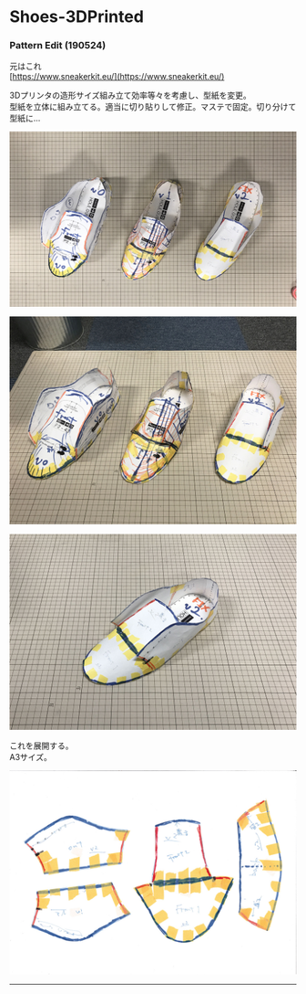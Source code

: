 # Shoes-3DPrinted  


### Pattern Edit (190524)  

元はこれ  
[https://www.sneakerkit.eu/](https://www.sneakerkit.eu/)  

3Dプリンタの造形サイズ組み立て効率等々を考慮し、型紙を変更。  
型紙を立体に組み立てる。適当に切り貼りして修正。マステで固定。切り分けて型紙に...  

![Pattern](Pattern/Pattern-01.jpg)  

![Pattern](Pattern/Pattern-02.jpg)  

![Pattern](Pattern/Pattern-03.jpg)  

これを展開する。  
A3サイズ。  

![Pattern](Pattern/Pattern-00.jpg)  


---  
